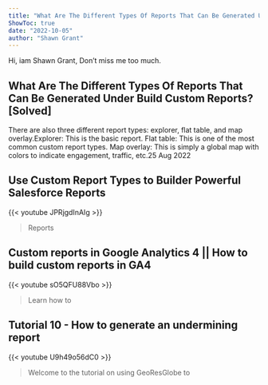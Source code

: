 ```yaml
---
title: "What Are The Different Types Of Reports That Can Be Generated Under Build Custom Reports? [Solved]"
ShowToc: true 
date: "2022-10-05"
author: "Shawn Grant" 
---
```


Hi, iam Shawn Grant, Don’t miss me too much.
## What Are The Different Types Of Reports That Can Be Generated Under Build Custom Reports? [Solved]
There are also three different report types: explorer, flat table, and map overlay.Explorer: This is the basic report. 
 Flat table: This is one of the most common custom report types. 
 Map overlay: This is simply a global map with colors to indicate engagement, traffic, etc.25 Aug 2022

## Use Custom Report Types to Builder Powerful Salesforce Reports
{{< youtube JPRjgdInAIg >}}
>Reports

## Custom reports in Google Analytics 4 || How to build custom reports in GA4
{{< youtube sO5QFU88Vbo >}}
>Learn how to 

## Tutorial 10 - How to generate an undermining report
{{< youtube U9h49o56dC0 >}}
>Welcome to the tutorial on using GeoResGlobe to 

